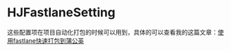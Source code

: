 # HJFastlaneSetting

这些配置项在项目自动化打包的时候可以用到，具体的可以查看我的这篇文章：[使用fastlane快速打包到蒲公英](https://www.jianshu.com/p/54502f25852b)

